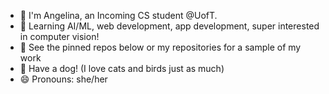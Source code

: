 - 👋 I'm Angelina, an Incoming CS student @UofT.
- 🌱 Learning AI/ML, web development, app development, super interested in computer vision!
- 📌 See the pinned repos below or my repositories for a sample of my work
- 🐶 Have a dog! (I love cats and birds just as much)
- 😄 Pronouns: she/her

<!--
**AngelsandDevsLOL/AngelsandDevsLOL** is a ✨ _special_ ✨ repository because its `README.md` (this file) appears on your GitHub profile.

Here are some ideas to get you started:

- 🔭 I’m currently working on ...
- 🌱 I’m currently learning ...
- 👯 I’m looking to collaborate on ...
- 🤔 I’m looking for help with ...
- 💬 Ask me about ...
- 📫 How to reach me: ...
- 😄 Pronouns: ...
- ⚡ Fun fact: ...
-->
